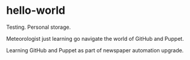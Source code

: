 # hello-world
Testing. Personal storage.

Meteorologist just learning go navigate the world of GitHub and Puppet.

Learning GitHub and Puppet as part of newspaper automation upgrade.
